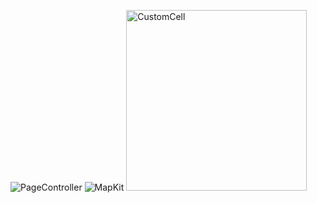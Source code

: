 ![PageController](https://user-images.githubusercontent.com/38347138/125178671-bf6da780-e1ef-11eb-9967-4b55f8519580.gif)
![MapKit](https://user-images.githubusercontent.com/38347138/125178672-c0063e00-e1ef-11eb-9439-f3b25835d005.gif)
<img width="289" alt="CustomCell" src="https://user-images.githubusercontent.com/38347138/125178744-46228480-e1f0-11eb-9491-179d29829764.png">
